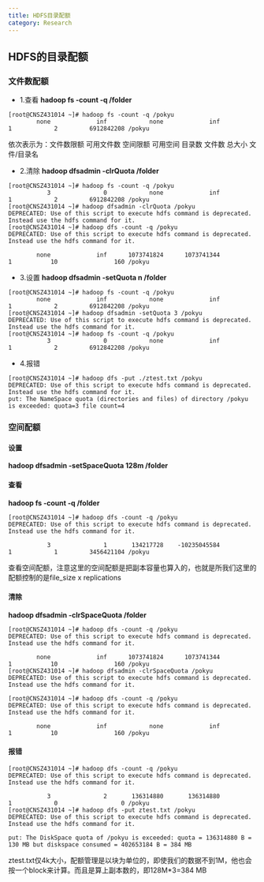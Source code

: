 ```yaml
---
title: HDFS目录配额
category: Research
---
```


## HDFS的目录配额

### 文件数配额
- 1.查看
**hadoop fs -count -q /folder**
```
[root@CNSZ431014 ~]# hadoop fs -count -q /pokyu
        none             inf            none             inf            1            2         6912842208 /pokyu
```
依次表示为：文件数限额  可用文件数  空间限额 可用空间 目录数  文件数  总大小 文件/目录名
- 2.清除
**hadoop dfsadmin -clrQuota  /folder**
```
[root@CNSZ431014 ~]# hadoop fs -count -q /pokyu
           3               0            none             inf            1            2         6912842208 /pokyu
[root@CNSZ431014 ~]# hadoop dfsadmin -clrQuota /pokyu
DEPRECATED: Use of this script to execute hdfs command is deprecated.
Instead use the hdfs command for it.
[root@CNSZ431014 ~]# hadoop dfs -count -q /pokyu     
DEPRECATED: Use of this script to execute hdfs command is deprecated.
Instead use the hdfs command for it.

        none             inf      1073741824      1073741344            1           10                160 /pokyu
```

- 3.设置
**hadoop dfsadmin -setQuota n /folder**
```
[root@CNSZ431014 ~]# hadoop fs -count -q /pokyu
        none             inf            none             inf            1            2         6912842208 /pokyu
[root@CNSZ431014 ~]# hadoop dfsadmin -setQuota 3 /pokyu
DEPRECATED: Use of this script to execute hdfs command is deprecated.
Instead use the hdfs command for it.
[root@CNSZ431014 ~]# hadoop fs -count -q /pokyu
           3               0            none             inf            1            2         6912842208 /pokyu
```
- 4.报错
```ls 
[root@CNSZ431014 ~]# hadoop dfs -put ./ztest.txt /pokyu
DEPRECATED: Use of this script to execute hdfs command is deprecated.
Instead use the hdfs command for it.
put: The NameSpace quota (directories and files) of directory /pokyu is exceeded: quota=3 file count=4
```
### 空间配额
#### 设置
**hadoop dfsadmin -setSpaceQuota 128m /folder**

#### 查看
**hadoop fs -count -q /folder**
```
[root@CNSZ431014 ~]# hadoop dfs -count -q /pokyu               
DEPRECATED: Use of this script to execute hdfs command is deprecated.
Instead use the hdfs command for it.

           3               1       134217728    -10235045584            1            1         3456421104 /pokyu
```
查看空间配额，注意这里的空间配额是把副本容量也算入的，也就是所我们这里的配额控制的是file_size x replications
#### 清除
**hadoop dfsadmin -clrSpaceQuota /folder**
```
[root@CNSZ431014 ~]# hadoop dfs -count -q /pokyu     
DEPRECATED: Use of this script to execute hdfs command is deprecated.
Instead use the hdfs command for it.

        none             inf      1073741824      1073741344            1           10                160 /pokyu
[root@CNSZ431014 ~]# hadoop dfsadmin -clrSpaceQuota /pokyu
DEPRECATED: Use of this script to execute hdfs command is deprecated.
Instead use the hdfs command for it.

[root@CNSZ431014 ~]# hadoop dfs -count -q /pokyu          
DEPRECATED: Use of this script to execute hdfs command is deprecated.
Instead use the hdfs command for it.

        none             inf            none             inf            1           10                160 /pokyu
```
#### 报错
```
[root@CNSZ431014 ~]# hadoop dfs -count -q /pokyu               
DEPRECATED: Use of this script to execute hdfs command is deprecated.
Instead use the hdfs command for it.

           3               2       136314880       136314880            1            0                  0 /pokyu
[root@CNSZ431014 ~]# hadoop dfs -put ztest.txt /pokyu          
DEPRECATED: Use of this script to execute hdfs command is deprecated.
Instead use the hdfs command for it.

put: The DiskSpace quota of /pokyu is exceeded: quota = 136314880 B = 130 MB but diskspace consumed = 402653184 B = 384 MB
```
ztest.txt仅4k大小，配额管理是以块为单位的，即使我们的数据不到1M，他也会按一个block来计算。而且是算上副本数的，即128M*3=384 MB